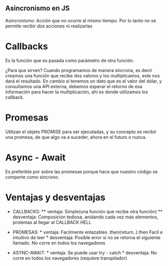 ## Asincronismo en JS

Asincronismo: Acción que no ocurre al mismo tiempo. Por lo tanto no se permite recibir dos acciones ni realizarlas

# Callbacks

Es la función que es pasada como parámetro de otra función. 

¿Para que sirven? Cuando programamos de manera sincrona, es decir creamos una función que recibe dos valores y los multiplicamos, este nos dará el resultado. En cambio si tenemos un dato que es el valor del dólar, y consultamos una API externa, debemos esperar el retorno de esa información para hacer la multiplicación, ahí es donde utilizamos los callback. 


# Promesas

Utilizan el objeto PROMISE para ser ejecutadas, y su concepto es recibir una promesa, de que algo va a suceder, ahora en el futuro o nunca. 

# Async - Await

Es preferible por sobre las promesas porque hace que nuestro código se comporte como sincrono. 

# Ventajas y desventajas

* CALLBACKS: 
** ventaja: Simple(una función que recibe otra función)
** desventaja: Composición tediosa, anidando cada vez más elementos, prolemas al llegar al CALLBACK HELL

* PROMESAS: * ventaja: Facilmente enlazables .then(return..).then
                       Facil e intuitivo de leer
            * desventaja: Posible error si no se retorna el siguiente llamado. No corre en todos los navegadores

* ASYNC-AWAIT: * ventaja: Se puede usar try - catch
               * desventaja: No corre en todos los navegadores (requiere transpilador)
